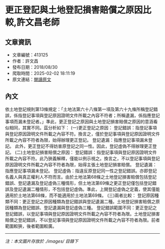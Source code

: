 # 更正登記與土地登記損害賠償之原因比較,許文昌老師

## 文章資訊
- 文章編號：413125
- 作者：許文昌
- 發布日期：2018/08/30
- 爬取時間：2025-02-02 18:11:19
- 原文連結：[閱讀原文](https://real-estate.get.com.tw/Columns/detail.aspx?no=413125)

## 內文
依土地登記規則第13條規定：「土地法第六十八條第一項及第六十九條所稱登記錯誤，係指登記事項與登記原因證明文件所載之內容不符者；所稱遺漏，係指應登記事項而漏未登記者。」準此，更正登記之原因與土地登記損害賠償之原因的意涵看似相同，其實不同。茲分析如下：
(一)更正登記之原因：
登記錯誤：指登記事項與登記原因證明文件所載之內容不符。換言之，僅於登記事項與登記原因證明文件所載之內容不符者為限，始得辦理更正登記。
登記遺漏：指應登記事項漏未登記。
此外，更正登記不得妨害原登記之同一性。因此，登記虛偽不得辦理更正登記。
(二)土地登記損害賠償之原因：
登記錯誤：指登記事項與登記原因證明文件所載之內容不符。此乃狹義解釋，僅能以例示視之。換言之，不以登記事項與登記原因證明文件所載之內容不符者為限，始得主張土地登記損害賠償。
登記遺漏：指應登記事項漏未登記。
登記虛偽：指違反原登記同一性之登記錯誤。亦即登記名義人與真正權利人不符而言。由於土地法第68條之土地登記損害賠償包括登記錯誤、登記遺漏及登記虛偽三種情形，但土地法第69條之更正登記僅包括登記錯誤及登記遺漏二種情形，不包括登記虛偽。準此，上開登記虛偽之定義，使其僅能適用於土地法第68條，而不能適用於土地法第69條。
(三)兩者比較：
登記原因種類不同：更正登記之原因種類為登記錯誤與登記遺漏二種。土地登記損害賠償之原因種類為登記錯誤、登記遺漏與登記虛偽三種。
登記錯誤範圍不同：更正登記之登記錯誤，以登記事項與登記原因證明文件所載之內容不符者為限。土地登記損害賠償之登記錯誤，不以登記事項與登記原因證明文件所載之內容不符者為限。前者範圍較狹，後者範圍較廣。

---
*注：本文圖片存放於 ./images/ 目錄下*
